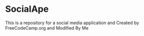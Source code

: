 # SocialApe
This is a repository for a social media application and Created by FreeCodeCamp.org and Modified By Me 
